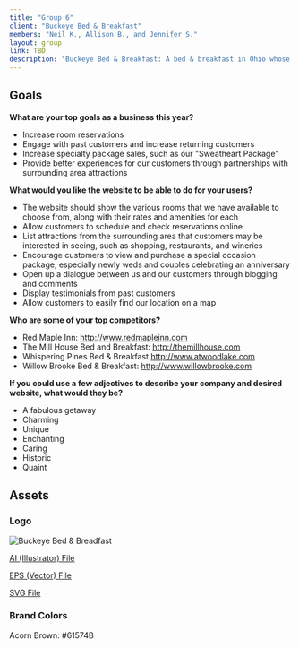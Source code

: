 ```yaml
---
title: "Group 6"
client: "Buckeye Bed & Breakfast"
members: "Neil K., Allison B., and Jennifer S."
layout: group
link: TBD
description: "Buckeye Bed & Breakfast: A bed & breakfast in Ohio whose clientele includes newlyweds and couples looking to get away from the hustle and bustle of daily life."
---
```


## Goals

**What are your top goals as a business this year?**

* Increase room reservations
* Engage with past customers and increase returning customers
* Increase specialty package sales, such as our "Sweatheart Package"
* Provide better experiences for our customers through partnerships with surrounding area attractions

**What would you like the website to be able to do for your users?**

* The website should show the various rooms that we have available to choose from, along with their rates and amenities for each
* Allow customers to schedule and check reservations online
* List attractions from the surrounding area that customers may be interested in seeing, such as shopping, restaurants, and wineries
* Encourage customers to view and purchase a special occasion package, especially newly weds and couples celebrating an anniversary
* Open up a dialogue between us and our customers through blogging and comments
* Display testimonials from past customers
* Allow customers to easily find our location on a map

**Who are some of your top competitors?**

* Red Maple Inn: http://www.redmapleinn.com
* The Mill House Bed and Breakfast: http://themillhouse.com
* Whispering Pines Bed & Breakfast http://www.atwoodlake.com
* Willow Brooke Bed & Breakfast: http://www.willowbrooke.com


**If you could use a few adjectives to describe your company and desired website, what would they be?**

* A fabulous getaway
* Charming
* Unique
* Enchanting
* Caring
* Historic
* Quaint

## Assets

### Logo
<img src="/groups/assets/group6/buckeye.svg" alt="Buckeye Bed & Breadfast" />

<a href="/groups/assets/group6/buckeye.ai">AI (Illustrator) File</a>

<a href="/groups/assets/group6/buckeye.eps">EPS (Vector) File</a>

<a href="/groups/assets/group6/buckeye.svg">SVG File</a>

### Brand Colors

Acorn Brown: #61574B